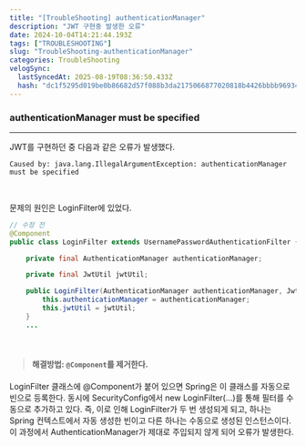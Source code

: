 ```yaml
---
title: "[TroubleShooting] authenticationManager"
description: "JWT 구현중 발생한 오류"
date: 2024-10-04T14:21:44.193Z
tags: ["TROUBLESHOOTING"]
slug: "TroubleShooting-authenticationManager"
categories: TroubleShooting
velogSync:
  lastSyncedAt: 2025-08-19T08:36:50.433Z
  hash: "dc1f5295d019be0b86682d57f088b3da2175066877020818b4426bbbb969340d"
---
```


### authenticationManager must be specified
---
JWT를 구현하던 중 다음과 같은 오류가 발생했다.
```
Caused by: java.lang.IllegalArgumentException: authenticationManager must be specified
```

<br>

문제의 원인은 LoginFilter에 있었다.

```java
// 수정 전 
@Component
public class LoginFilter extends UsernamePasswordAuthenticationFilter {

    private final AuthenticationManager authenticationManager;

    private final JwtUtil jwtUtil;

    public LoginFilter(AuthenticationManager authenticationManager, JwtUtil jwtUtil) {
        this.authenticationManager = authenticationManager;
        this.jwtUtil = jwtUtil;
    }
	...
```

<br>


>#### 해결방법: ```@Component```를 제거한다.

LoginFilter 클래스에 @Component가 붙어 있으면 Spring은 이 클래스를 자동으로 빈으로 등록한다.
동시에 SecurityConfig에서 new LoginFilter(...)를 통해 필터를 수동으로 추가하고 있다. 즉, 이로 인해 LoginFilter가 두 번 생성되게 되고, 하나는 Spring 컨텍스트에서 자동 생성한 빈이고 다른 하나는 수동으로 생성된 인스턴스이다.
이 과정에서 AuthenticationManager가 제대로 주입되지 않게 되어 오류가 발생한다.